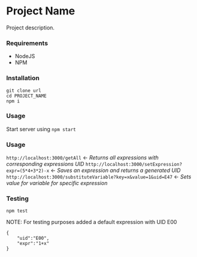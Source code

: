 # Project Name
Project description.

### Requirements
* NodeJS
* NPM

### Installation
```
git clone url
cd PROJECT_NAME
npm i
```
### Usage
Start server using `npm start`

### Usage
`http://localhost:3000/getAll` <- *Returns all expressions with corresponding expressions UID*
`http://localhost:3000/setExpression?expr=(5*4+3*2)-x` <- *Saves an expression and returns a generated UID*
`http://localhost:3000/substituteVariable?key=x&value=1&uid=E47` <- *Sets value for variable for specific expression*

### Testing
`npm test`

NOTE: For testing purposes added a default expression with UID E00
```
{
    "uid":"E00",
    "expr":"1+x"
}
```